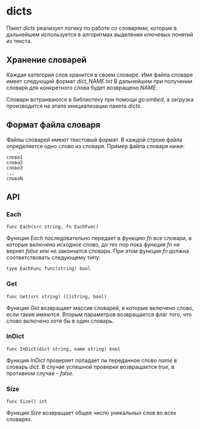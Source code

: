 # dicts

Пакет *dicts* реализует логику по работе со словарями, которые в дальнейшем используется в
алгоритмах выделения ключевых понятий из текста.

## Хранение словарей

Каждая категория слов хранится в своем словаре. Имя файла словаря имеет следующий формат *dict_NAME.txt*
В дальнейшем при получении словаря для конкретного слова будет возвращено *NAME*.

Словари встраиваются в библиотеку при помощи *go:embed*, а загрузка производится на этапе инициализации
пакета *dicts*.

## Формат файла словаря

Файлы словарей имеют текстовый формат. В каждой строке файла определяется одно слово из словаря.
Пример файла словаря ниже:

```plaintext
слово1
слово2
слово3
...
словоN
```

## API

### Each

```golang
func Each(src string, fn EachFunc)
```

Функция *Each* последовательно передает в функцию *fn* все словари, в которые включено исходное слово,
до тех пор пока функция *fn* не вернет *false* или не закончатся словари. При этом функция *fn* должна соответствовать
следующему типу:

```golang
type EachFunc func(string) bool
```

### Get

```golang
func Get(src string) ([]string, bool)
```

Функция *Get* возвращает массив словарей, в которые включено слово, если такие имеются. Вторым параметров
возвращается флаг того, что слово включено хотя бы в один словарь.

### InDict

```golang
func InDict(dict string, name string) bool
```

Функция *InDict* проверяет попадает ли переданное слово *name* в словарь *dict*. В случае успешной проверки
возвращается *true*, в противном случае - *false*.

### Size

```golang
func Size() int
```

Функция *Size* возвращает общее число уникальных слов во всех словарях.
